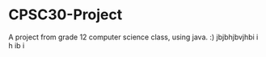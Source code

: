 # CPSC30-Project

A project from grade 12 computer science class, using java. 
:)
jbjbhjbvjhbi i h ib i

